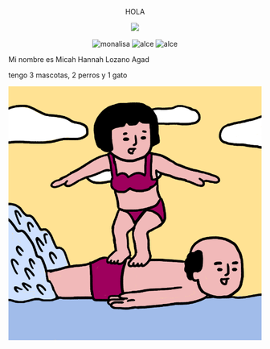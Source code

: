 <p align="center">
  HOLA
</p>

<p align="center">
  <a href="https://www.instagram.com/micahhlozz/">
    <img src="https://img.shields.io/badge/Instagram-E4405F?style=for-the-badge&logo=instagram&logoColor=white">
  </a>
</p>
  
<p align="center">
  <img src="https://i.pinimg.com/564x/db/94/d0/db94d0f8e685ef63062c12d93ac874ca.jpg" alt="monalisa" width="200"/>
  <img src="https://i.pinimg.com/564x/5d/77/5b/5d775b8092fa978e18c03fd09deab735.jpg" alt="alce" width="200"/>
  <img src="https://i.pinimg.com/564x/47/59/4e/47594e87596159ea65a90babd7f732c7.jpg" alt="alce" width="200"/>
</p>
Mi nombre es Micah Hannah Lozano Agad

tengo 3 mascotas, 2 perros y 1 gato

<p align="center">
 <img src="https://raw.githubusercontent.com/fresasperasypapayas/fresaasperasypapayas/main/surf.gif" width="600"/>
</p
